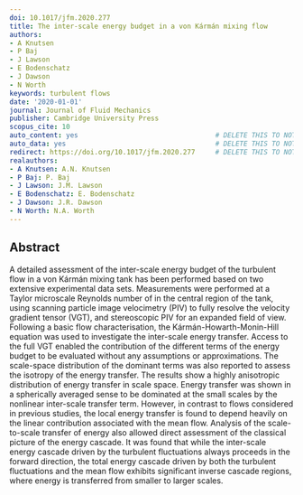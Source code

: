 ```yaml
---
doi: 10.1017/jfm.2020.277
title: The inter-scale energy budget in a von Kármán mixing flow
authors:
- A Knutsen
- P Baj
- J Lawson
- E Bodenschatz
- J Dawson
- N Worth
keywords: turbulent flows
date: '2020-01-01'
journal: Journal of Fluid Mechanics
publisher: Cambridge University Press
scopus_cite: 10
auto_content: yes                                  # DELETE THIS TO NOT AUTO GENERATE CONTENT
auto_data: yes                                     # DELETE THIS TO NOT AUTO GENERATE METADATA
redirect: https://doi.org/10.1017/jfm.2020.277     # DELETE THIS TO NOT REDIRECT
realauthors:
- A Knutsen: A.N. Knutsen
- P Baj: P. Baj
- J Lawson: J.M. Lawson
- E Bodenschatz: E. Bodenschatz
- J Dawson: J.R. Dawson
- N Worth: N.A. Worth
---
```



## Abstract
A detailed assessment of the inter-scale energy budget of the turbulent flow in a von Kármán mixing tank has been performed based on two extensive experimental data sets. Measurements were performed at a Taylor microscale Reynolds number of in the central region of the tank, using scanning particle image velocimetry (PIV) to fully resolve the velocity gradient tensor (VGT), and stereoscopic PIV for an expanded field of view. Following a basic flow characterisation, the Kármán-Howarth-Monin-Hill equation was used to investigate the inter-scale energy transfer. Access to the full VGT enabled the contribution of the different terms of the energy budget to be evaluated without any assumptions or approximations. The scale-space distribution of the dominant terms was also reported to assess the isotropy of the energy transfer. The results show a highly anisotropic distribution of energy transfer in scale space. Energy transfer was shown in a spherically averaged sense to be dominated at the small scales by the nonlinear inter-scale transfer term. However, in contrast to flows considered in previous studies, the local energy transfer is found to depend heavily on the linear contribution associated with the mean flow. Analysis of the scale-to-scale transfer of energy also allowed direct assessment of the classical picture of the energy cascade. It was found that while the inter-scale energy cascade driven by the turbulent fluctuations always proceeds in the forward direction, the total energy cascade driven by both the turbulent fluctuations and the mean flow exhibits significant inverse cascade regions, where energy is transferred from smaller to larger scales.
